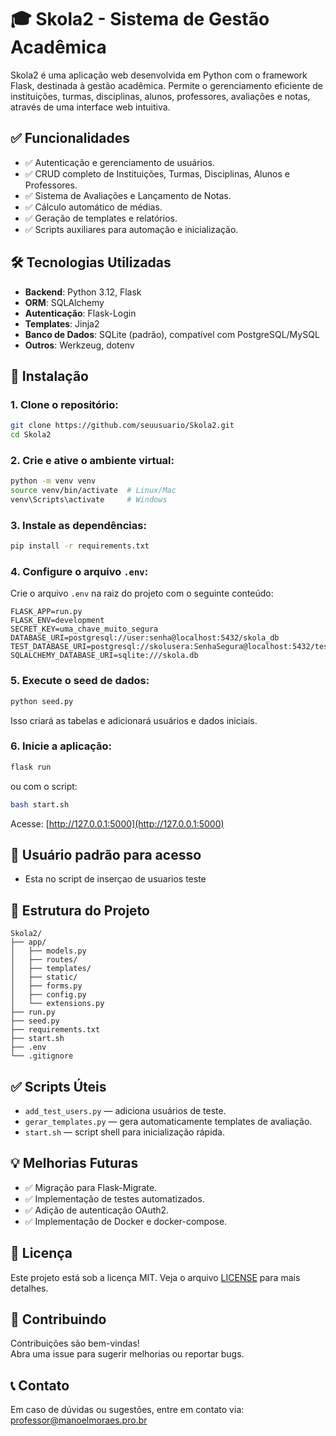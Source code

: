 
# 🎓 Skola2 - Sistema de Gestão Acadêmica

Skola2 é uma aplicação web desenvolvida em Python com o framework Flask, destinada à gestão acadêmica. Permite o gerenciamento eficiente de instituições, turmas, disciplinas, alunos, professores, avaliações e notas, através de uma interface web intuitiva.

## ✅ Funcionalidades

- ✅ Autenticação e gerenciamento de usuários.
- ✅ CRUD completo de Instituições, Turmas, Disciplinas, Alunos e Professores.
- ✅ Sistema de Avaliações e Lançamento de Notas.
- ✅ Cálculo automático de médias.
- ✅ Geração de templates e relatórios.
- ✅ Scripts auxiliares para automação e inicialização.

## 🛠️ Tecnologias Utilizadas

- **Backend**: Python 3.12, Flask
- **ORM**: SQLAlchemy
- **Autenticação**: Flask-Login
- **Templates**: Jinja2
- **Banco de Dados**: SQLite (padrão), compatível com PostgreSQL/MySQL
- **Outros**: Werkzeug, dotenv

## 🚀 Instalação

### 1. Clone o repositório:

```bash
git clone https://github.com/seuusuario/Skola2.git
cd Skola2
```

### 2. Crie e ative o ambiente virtual:

```bash
python -m venv venv
source venv/bin/activate  # Linux/Mac
venv\Scripts\activate     # Windows
```

### 3. Instale as dependências:

```bash
pip install -r requirements.txt
```

### 4. Configure o arquivo `.env`:

Crie o arquivo `.env` na raiz do projeto com o seguinte conteúdo:

```env
FLASK_APP=run.py
FLASK_ENV=development
SECRET_KEY=uma_chave_muito_segura
DATABASE_URI=postgresql://user:senha@localhost:5432/skola_db
TEST_DATABASE_URI=postgresql://skolusera:SenhaSegura@localhost:5432/test_skola_db
SQLALCHEMY_DATABASE_URI=sqlite:///skola.db
```


### 5. Execute o seed de dados:

```bash
python seed.py
```

Isso criará as tabelas e adicionará usuários e dados iniciais.

### 6. Inicie a aplicação:

```bash
flask run
```

ou com o script:

```bash
bash start.sh
```

Acesse: [http://127.0.0.1:5000](http://127.0.0.1:5000)

## 👤 Usuário padrão para acesso

- Esta no script de inserçao de usuarios teste 


## 📂 Estrutura do Projeto

```
Skola2/
├── app/
│   ├── models.py
│   ├── routes/
│   ├── templates/
│   ├── static/
│   ├── forms.py
│   ├── config.py
│   └── extensions.py
├── run.py
├── seed.py
├── requirements.txt
├── start.sh
├── .env
└── .gitignore
```

## ✅ Scripts Úteis

- `add_test_users.py` — adiciona usuários de teste.
- `gerar_templates.py` — gera automaticamente templates de avaliação.
- `start.sh` — script shell para inicialização rápida.

## 💡 Melhorias Futuras

- ✅ Migração para Flask-Migrate.
- ✅ Implementação de testes automatizados.
- ✅ Adição de autenticação OAuth2.
- ✅ Implementação de Docker e docker-compose.

## 📄 Licença

Este projeto está sob a licença MIT. Veja o arquivo [LICENSE](LICENSE) para mais detalhes.

## 🤝 Contribuindo

Contribuições são bem-vindas!  
Abra uma issue para sugerir melhorias ou reportar bugs.

## 📞 Contato

Em caso de dúvidas ou sugestões, entre em contato via:  
professor@manoelmoraes.pro.br
